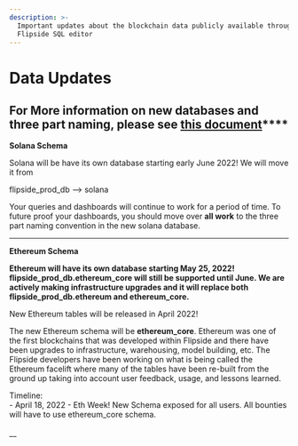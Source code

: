 ```yaml
---
description: >-
  Important updates about the blockchain data publicly available through
  Flipside SQL editor
---
```


# Data Updates

## **For More information on new databases and three part naming, please see** [**this document**](https://docs.google.com/document/d/1swYTBHYNoY27Mz5FB2Ru0KNTLRhwX6imWQtlyW5F-7Q/edit)****

**Solana Schema**

Solana will be have its own database starting early June 2022! We will move it from

flipside\_prod\_db --> solana

Your queries and dashboards will continue to work for a period of time. To future proof your dashboards, you should move over **all work** to the three part naming convention in the new solana database.&#x20;

****

**Ethereum Schema**

**Ethereum will have its own database starting May 25, 2022! flipside\_prod\_db.ethereum\_core will still be supported until June. We are actively making infrastructure upgrades and it will replace both flipside\_prod\_db.ethereum and ethereum\_core.**&#x20;

New Ethereum tables will be released in April 2022!

The new Ethereum schema will be **ethereum\_core**. Ethereum was one of the first blockchains that was developed within Flipside and there have been upgrades to infrastructure, warehousing, model building, etc. The Flipside developers have been working on what is being called the Ethereum facelift where many of the tables have been re-built from the ground up taking into account user feedback, usage, and lessons learned.&#x20;

Timeline:\
\- April 18, 2022 - Eth Week! New Schema exposed for all users. All bounties will have to use ethereum\_core schema.\
\
__

